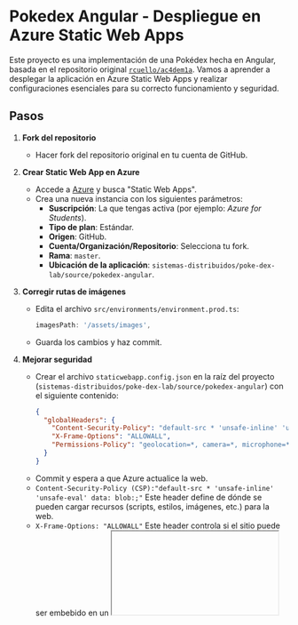 # Pokedex Angular - Despliegue en Azure Static Web Apps

Este proyecto es una implementación de una Pokédex hecha en Angular, basada en el repositorio original [`rcuello/ac4dem1a`](https://github.com/rcuello/ac4dem1a). Vamos a aprender a desplegar la aplicación en Azure Static Web Apps y realizar configuraciones esenciales para su correcto funcionamiento y seguridad.

## Pasos

1. **Fork del repositorio**
   - Hacer fork del repositorio original en tu cuenta de GitHub.

2. **Crear Static Web App en Azure**
   - Accede a [Azure](https://portal.azure.com) y busca "Static Web Apps".
   - Crea una nueva instancia con los siguientes parámetros:
     - **Suscripción**: La que tengas activa (por ejemplo: *Azure for Students*).
     - **Tipo de plan**: Estándar.
     - **Origen**: GitHub.
     - **Cuenta/Organización/Repositorio**: Selecciona tu fork.
     - **Rama**: `master`.
     - **Ubicación de la aplicación**: `sistemas-distribuidos/poke-dex-lab/source/pokedex-angular`.

3. **Corregir rutas de imágenes**
   - Edita el archivo `src/environments/environment.prod.ts`:
     ```ts
     imagesPath: '/assets/images',
     ```
   - Guarda los cambios y haz commit.

4. **Mejorar seguridad**
   - Crear el archivo `staticwebapp.config.json` en la raíz del proyecto (`sistemas-distribuidos/poke-dex-lab/source/pokedex-angular`) con el siguiente contenido:
     ```json
     {
       "globalHeaders": {
         "Content-Security-Policy": "default-src * 'unsafe-inline' 'unsafe-eval' data: blob:;",
         "X-Frame-Options": "ALLOWALL",
         "Permissions-Policy": "geolocation=*, camera=*, microphone=*"
       }
     }
     ```
   - Commit y espera a que Azure actualice la web.
   - `Content-Security-Policy (CSP):"default-src * 'unsafe-inline' 'unsafe-eval' data: blob:;"` Este header define de dónde se pueden cargar recursos (scripts, estilos, imágenes, etc.) para la web.
   - `X-Frame-Options: "ALLOWALL"` Este header controla si el sitio puede ser embebido en un <iframe> desde otro dominio.`"ALLOWALL"` Permite que nuestra app sea mostrada dentro de iframes desde cualquier origen.
   - `Permissions-Policy:"geolocation=*, camera=*, microphone=*"`Esto controla qué orígenes pueden acceder a ciertas APIs del navegador.
   - No significa que se activa solo — el navegador igual pedirá permiso al usuario. Solo define si la página puede solicitarlo.


5. **Verificación**
   - Accede a tu sitio desde Azure y copia el link de la app web estática.
   - Usa [securityheaders.com](https://securityheaders.com) para verificar los headers. Deberías obtener una nota de A.
   - En nuestro caso estamos siendo muy permisivos con los headers para evitar al máximo cualquier error que pueda suceder en el sitio web y por eso aun obtenemos un warning  en `Content-Security-Policy (CSP)`, especificamente al usar `'unsafe-inline'` y `'unsafe-eval'`.

---

## 📦 Tecnologías

- Angular
- Azure Static Web Apps
- GitHub Actions

## 🔒 Seguridad

Se aplicaron headers para Content Security Policy, X-Frame-Options y Permissions-Policy, siendo permisivos para evitar errores de despliegue en ambientes estáticos.

---

## ✨ Resultado

Una Pokédex Angular completamente desplegada, funcional y con headers de seguridad personalizados.
